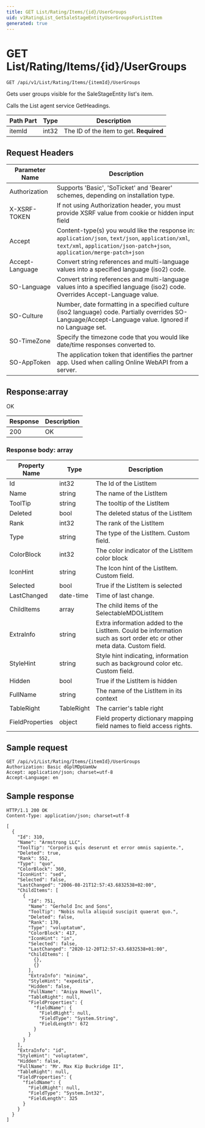 ```yaml
---
title: GET List/Rating/Items/{id}/UserGroups
uid: v1RatingList_GetSaleStageEntityUserGroupsForListItem
generated: true
---
```


# GET List/Rating/Items/{id}/UserGroups

```http
GET /api/v1/List/Rating/Items/{itemId}/UserGroups
```

Gets user groups visible for the SaleStageEntity list's item.


Calls the List agent service GetHeadings.





| Path Part | Type | Description |
|-----------|------|-------------|
| itemId | int32 | The ID of the item to get. **Required** |



## Request Headers

| Parameter Name | Description |
|----------------|-------------|
| Authorization  | Supports 'Basic', 'SoTicket' and 'Bearer' schemes, depending on installation type. |
| X-XSRF-TOKEN   | If not using Authorization header, you must provide XSRF value from cookie or hidden input field |
| Accept         | Content-type(s) you would like the response in: `application/json`, `text/json`, `application/xml`, `text/xml`, `application/json-patch+json`, `application/merge-patch+json` |
| Accept-Language | Convert string references and multi-language values into a specified language (iso2) code. |
| SO-Language | Convert string references and multi-language values into a specified language (iso2) code. Overrides Accept-Language value. |
| SO-Culture | Number, date formatting in a specified culture (iso2 language) code. Partially overrides SO-Language/Accept-Language value. Ignored if no Language set. |
| SO-TimeZone | Specify the timezone code that you would like date/time responses converted to. |
| SO-AppToken | The application token that identifies the partner app. Used when calling Online WebAPI from a server. |


## Response:array

OK

| Response | Description |
|----------------|-------------|
| 200 | OK |

### Response body: array

| Property Name | Type |  Description |
|----------------|------|--------------|
| Id | int32 | The Id of the ListItem |
| Name | string | The name of the ListItem |
| ToolTip | string | The tooltip of the ListItem |
| Deleted | bool | The deleted status of the ListItem |
| Rank | int32 | The rank of the ListItem |
| Type | string | The type of the ListItem. Custom field. |
| ColorBlock | int32 | The color indicator of the ListItem color block |
| IconHint | string | The Icon hint of the ListItem. Custom field. |
| Selected | bool | True if the ListItem is selected |
| LastChanged | date-time | Time of last change. |
| ChildItems | array | The child items of the SelectableMDOListItem |
| ExtraInfo | string | Extra information added to the ListItem. Could be information such as sort order etc or other meta data. Custom field. |
| StyleHint | string | Style hint indicating, information such as background color etc. Custom field. |
| Hidden | bool | True if the ListItem is hidden |
| FullName | string | The name of the ListItem in its context |
| TableRight | TableRight | The carrier's table right |
| FieldProperties | object | Field property dictionary mapping field names to field access rights. |

## Sample request

```http!
GET /api/v1/List/Rating/Items/{itemId}/UserGroups
Authorization: Basic dGplMDpUamUw
Accept: application/json; charset=utf-8
Accept-Language: en
```

## Sample response

```http_
HTTP/1.1 200 OK
Content-Type: application/json; charset=utf-8

[
  {
    "Id": 310,
    "Name": "Armstrong LLC",
    "ToolTip": "Corporis quis deserunt et error omnis sapiente.",
    "Deleted": true,
    "Rank": 552,
    "Type": "quo",
    "ColorBlock": 360,
    "IconHint": "sed",
    "Selected": false,
    "LastChanged": "2006-08-21T12:57:43.6832538+02:00",
    "ChildItems": [
      {
        "Id": 751,
        "Name": "Gerhold Inc and Sons",
        "ToolTip": "Nobis nulla aliquid suscipit quaerat quo.",
        "Deleted": false,
        "Rank": 170,
        "Type": "voluptatum",
        "ColorBlock": 417,
        "IconHint": "in",
        "Selected": false,
        "LastChanged": "2020-12-20T12:57:43.6832538+01:00",
        "ChildItems": [
          {},
          {}
        ],
        "ExtraInfo": "minima",
        "StyleHint": "expedita",
        "Hidden": false,
        "FullName": "Aniya Howell",
        "TableRight": null,
        "FieldProperties": {
          "fieldName": {
            "FieldRight": null,
            "FieldType": "System.String",
            "FieldLength": 672
          }
        }
      }
    ],
    "ExtraInfo": "id",
    "StyleHint": "voluptatem",
    "Hidden": false,
    "FullName": "Mr. Max Kip Buckridge II",
    "TableRight": null,
    "FieldProperties": {
      "fieldName": {
        "FieldRight": null,
        "FieldType": "System.Int32",
        "FieldLength": 325
      }
    }
  }
]
```